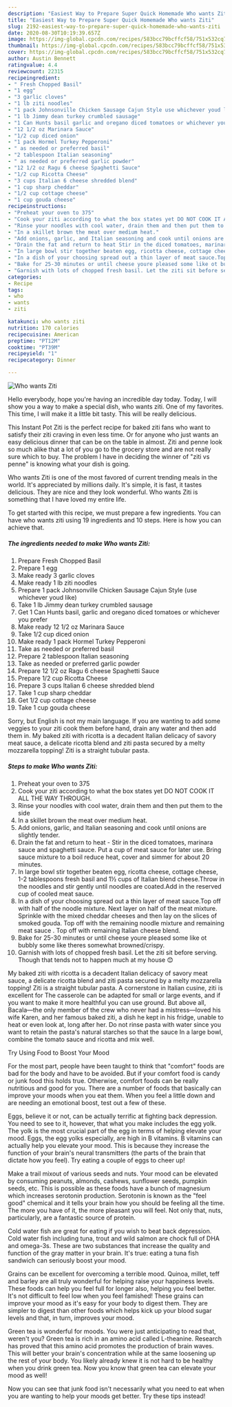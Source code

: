 ```yaml
---
description: "Easiest Way to Prepare Super Quick Homemade Who wants Ziti"
title: "Easiest Way to Prepare Super Quick Homemade Who wants Ziti"
slug: 2192-easiest-way-to-prepare-super-quick-homemade-who-wants-ziti
date: 2020-08-30T10:19:39.657Z
image: https://img-global.cpcdn.com/recipes/583bcc79bcffcf58/751x532cq70/who-wants-ziti-recipe-main-photo.jpg
thumbnail: https://img-global.cpcdn.com/recipes/583bcc79bcffcf58/751x532cq70/who-wants-ziti-recipe-main-photo.jpg
cover: https://img-global.cpcdn.com/recipes/583bcc79bcffcf58/751x532cq70/who-wants-ziti-recipe-main-photo.jpg
author: Austin Bennett
ratingvalue: 4.4
reviewcount: 22315
recipeingredient:
- " Fresh Chopped Basil"
- "1 egg"
- "3 garlic cloves"
- "1 lb ziti noodles"
- "1 pack Johnsonville Chicken Sausage Cajun Style use whichever youd like"
- "1 lb Jimmy dean turkey crumbled sausage"
- "1 Can Hunts basil garlic and oregano diced tomatoes or whichever you prefer"
- "12 1/2 oz Marinara Sauce"
- "1/2 cup diced onion"
- "1 pack Hormel Turkey Pepperoni"
- " as needed or preferred basil"
- "2 tablespoon Italian seasoning"
- " as needed or preferred garlic powder"
- "12 1/2 oz Ragu 6 cheese Spaghetti Sauce"
- "1/2 cup Ricotta Cheese"
- "3 cups Italian 6 cheese shredded blend"
- "1 cup sharp cheddar"
- "1/2 cup cottage cheese"
- "1 cup gouda cheese"
recipeinstructions:
- "Preheat your oven to 375"
- "Cook your ziti according to what the box states yet DO NOT COOK IT ALL THE WAY THROUGH."
- "Rinse your noodles with cool water, drain them and then put them to the side"
- "In a skillet brown the meat over medium heat."
- "Add onions, garlic, and Italian seasoning and cook until onions are slightly tender."
- "Drain the fat and return to heat Stir in the diced tomatoes, marinara sauce and spaghetti sauce. Put a cup of meat sauce for later use. Bring sauce mixture to a boil reduce heat, cover and simmer for about 20 minutes."
- "In large bowl stir together beaten egg, ricotta cheese, cottage cheese, 1-2 tablespoons fresh basil and 1½ cups of Italian blend cheese.Throw in the noodles and stir gently until noodles are coated.Add in the reserved cup of cooled meat sauce."
- "In a dish of your choosing spread out a thin layer of meat sauce.Top off with half of the noodle mixture. Next layer on half of the meat mixture. Sprinkle with the mixed cheddar cheeses and then lay on the slices of smoked gouda. Top off with the remaining noodle mixture and remaining meat sauce . Top off with remaining Italian cheese blend."
- "Bake for 25-30 minutes or until cheese youre pleased some like ot bubbly some like theres somewhat browned/crispy."
- "Garnish with lots of chopped fresh basil. Let the ziti sit before serving. Though that tends not to happen much at my house 😊"
categories:
- Recipe
tags:
- who
- wants
- ziti

katakunci: who wants ziti 
nutrition: 170 calories
recipecuisine: American
preptime: "PT12M"
cooktime: "PT39M"
recipeyield: "1"
recipecategory: Dinner

---
```



![Who wants Ziti](https://img-global.cpcdn.com/recipes/583bcc79bcffcf58/751x532cq70/who-wants-ziti-recipe-main-photo.jpg)

Hello everybody, hope you're having an incredible day today. Today, I will show you a way to make a special dish, who wants ziti. One of my favorites. This time, I will make it a little bit tasty. This will be really delicious.

This Instant Pot Ziti is the perfect recipe for baked ziti fans who want to satisfy their ziti craving in even less time. Or for anyone who just wants an easy delicious dinner that can be on the table in almost. Ziti and penne look so much alike that a lot of you go to the grocery store and are not really sure which to buy. The problem I have in deciding the winner of &#34;ziti vs penne&#34; is knowing what your dish is going.

Who wants Ziti is one of the most favored of current trending meals in the world. It's appreciated by millions daily. It's simple, it is fast, it tastes delicious. They are nice and they look wonderful. Who wants Ziti is something that I have loved my entire life.


To get started with this recipe, we must prepare a few ingredients. You can have who wants ziti using 19 ingredients and 10 steps. Here is how you can achieve that.

<!--inarticleads1-->

##### The ingredients needed to make Who wants Ziti:

1. Prepare  Fresh Chopped Basil
1. Prepare 1 egg
1. Make ready 3 garlic cloves
1. Make ready 1 lb ziti noodles
1. Prepare 1 pack Johnsonville Chicken Sausage Cajun Style (use whichever youd like)
1. Take 1 lb Jimmy dean turkey crumbled sausage
1. Get 1 Can Hunts basil, garlic and oregano diced tomatoes or whichever you prefer
1. Make ready 12 1/2 oz Marinara Sauce
1. Take 1/2 cup diced onion
1. Make ready 1 pack Hormel Turkey Pepperoni
1. Take  as needed or preferred basil
1. Prepare 2 tablespoon Italian seasoning
1. Take  as needed or preferred garlic powder
1. Prepare 12 1/2 oz Ragu 6 cheese Spaghetti Sauce
1. Prepare 1/2 cup Ricotta Cheese
1. Prepare 3 cups Italian 6 cheese shredded blend
1. Take 1 cup sharp cheddar
1. Get 1/2 cup cottage cheese
1. Take 1 cup gouda cheese


Sorry, but English is not my main language. If you are wanting to add some veggies to your ziti cook them before hand, drain any water and then add them in. My baked ziti with ricotta is a decadent Italian delicacy of savory meat sauce, a delicate ricotta blend and ziti pasta secured by a melty mozzarella topping! Ziti is a straight tubular pasta. 

<!--inarticleads2-->

##### Steps to make Who wants Ziti:

1. Preheat your oven to 375
1. Cook your ziti according to what the box states yet DO NOT COOK IT ALL THE WAY THROUGH.
1. Rinse your noodles with cool water, drain them and then put them to the side
1. In a skillet brown the meat over medium heat.
1. Add onions, garlic, and Italian seasoning and cook until onions are slightly tender.
1. Drain the fat and return to heat - Stir in the diced tomatoes, marinara sauce and spaghetti sauce. Put a cup of meat sauce for later use. Bring sauce mixture to a boil reduce heat, cover and simmer for about 20 minutes.
1. In large bowl stir together beaten egg, ricotta cheese, cottage cheese, 1-2 tablespoons fresh basil and 1½ cups of Italian blend cheese.Throw in the noodles and stir gently until noodles are coated.Add in the reserved cup of cooled meat sauce.
1. In a dish of your choosing spread out a thin layer of meat sauce.Top off with half of the noodle mixture. Next layer on half of the meat mixture. Sprinkle with the mixed cheddar cheeses and then lay on the slices of smoked gouda. Top off with the remaining noodle mixture and remaining meat sauce . Top off with remaining Italian cheese blend.
1. Bake for 25-30 minutes or until cheese youre pleased some like ot bubbly some like theres somewhat browned/crispy.
1. Garnish with lots of chopped fresh basil. Let the ziti sit before serving. Though that tends not to happen much at my house 😊


My baked ziti with ricotta is a decadent Italian delicacy of savory meat sauce, a delicate ricotta blend and ziti pasta secured by a melty mozzarella topping! Ziti is a straight tubular pasta. A cornerstone in Italian cusine, ziti is excellent for The casserole can be adapted for small or large events, and if you want to make it more healthful you can use ground. But above all, Bacala—the only member of the crew who never had a mistress—loved his wife Karen, and her famous baked ziti, a dish he kept in his fridge, unable to heat or even look at, long after her. Do not rinse pasta with water since you want to retain the pasta&#39;s natural starches so that the sauce In a large bowl, combine the tomato sauce and ricotta and mix well. 

Try Using Food to Boost Your Mood


For the most part, people have been taught to think that "comfort" foods are bad for the body and have to be avoided. But if your comfort food is candy or junk food this holds true. Otherwise, comfort foods can be really nutritious and good for you. There are a number of foods that basically can improve your moods when you eat them. When you feel a little down and are needing an emotional boost, test out a few of these.

Eggs, believe it or not, can be actually terrific at fighting back depression. You need to see to it, however, that what you make includes the egg yolk. The yolk is the most crucial part of the egg in terms of helping elevate your mood. Eggs, the egg yolks especially, are high in B vitamins. B vitamins can actually help you elevate your mood. This is because they increase the function of your brain's neural transmitters (the parts of the brain that dictate how you feel). Try eating a couple of eggs to cheer up!

Make a trail mixout of various seeds and nuts. Your mood can be elevated by consuming peanuts, almonds, cashews, sunflower seeds, pumpkin seeds, etc. This is possible as these foods have a bunch of magnesium which increases serotonin production. Serotonin is known as the "feel good" chemical and it tells your brain how you should be feeling all the time. The more you have of it, the more pleasant you will feel. Not only that, nuts, particularly, are a fantastic source of protein.

Cold water fish are great for eating if you wish to beat back depression. Cold water fish including tuna, trout and wild salmon are chock full of DHA and omega-3s. These are two substances that increase the quality and function of the gray matter in your brain. It's true: eating a tuna fish sandwich can seriously boost your mood. 

Grains can be excellent for overcoming a terrible mood. Quinoa, millet, teff and barley are all truly wonderful for helping raise your happiness levels. These foods can help you feel full for longer also, helping you feel better. It's not difficult to feel low when you feel famished! These grains can improve your mood as it's easy for your body to digest them. They are simpler to digest than other foods which helps kick up your blood sugar levels and that, in turn, improves your mood.

Green tea is wonderful for moods. You were just anticipating to read that, weren't you? Green tea is rich in an amino acid called L-theanine. Research has proved that this amino acid promotes the production of brain waves. This will better your brain's concentration while at the same loosening up the rest of your body. You likely already knew it is not hard to be healthy when you drink green tea. Now you know that green tea can elevate your mood as well!

Now you can see that junk food isn't necessarily what you need to eat when you are wanting to help your moods get better. Try  these tips  instead!

